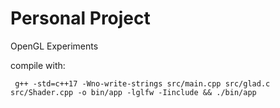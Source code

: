 # Personal Project

OpenGL Experiments

compile with:
```
 g++ -std=c++17 -Wno-write-strings src/main.cpp src/glad.c src/Shader.cpp -o bin/app -lglfw -Iinclude && ./bin/app
 ```
